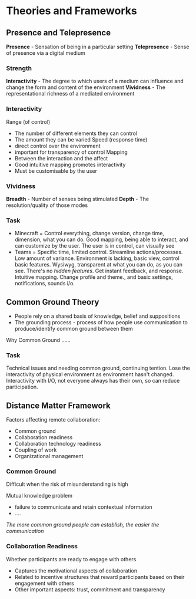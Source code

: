 # Theories and Frameworks

## Presence and Telepresence

**Presence** - Sensation of being in a particular setting
**Telepresence** - Sense of presence via a digital medium

### Strength
**Interactivity** - The degree to which users of a medium can influence and change the form and content of the environment
**Vividness** - The representational richness of a mediated environment

### Interactivity
Range (of control)
- The number of different elements they can control
- The amount they can be varied
Speed (response time)
- direct control over the environment
- important for transparency of control
Mapping
- Between the interaction and the affect
- Good intuitive mapping promotes interactivity
- Must be customisable by the user

### Vividness
**Breadth** - Number of senses being stimulated
**Depth** - The resolution/quality of those modes

### Task
- Minecraft = Control everything, change version, change time, dimension, what you can do. Good mapping, being able to interact, and can customize by the user. The user is in control, can visually see
- Teams = Specific time, limited control. Streamline actions/processes. Low amount of variance. Environment is lacking, basic view, control basic features. Wysiwyg, transparent at what you can do, as you can see. There's no *hidden features*.  Get instant feedback, and response.  Intuitive mapping. Change profile and theme., and basic settings, notifications, sounds i/o.
## Common Ground Theory
- People rely on a shared basis of knowledge, belief and suppositions
- The grounding process - process of how people use communication to produce/identify common ground between them

Why Common Ground
......
### Task
Technical issues and needing common ground, continuing tention. Lose the interactivity of physical environment as environment hasn't changed. Interactivity with I/O, not everyone always has their own, so can reduce participation.
## Distance Matter Framework

Factors affecting remote collaboration:
- Common ground
- Collaboration readiness
- Collaboration technology readiness
- Coupling of work
- Organizational management

### Common Ground
Difficult when the risk of misunderstanding is high 

Mutual knowledge problem 
- failure to communicate and retain contextual information
- ....

*The more common ground people can establish, the easier the communication*

### Collaboration Readiness
Whether participants are ready to engage with others
- Captures the motivational aspects of collaboration
- Related to incentive structures that reward participants based on their engagement with others
- Other important aspects: trust, commitment and transparency
